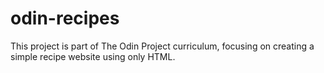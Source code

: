 # odin-recipes
This project is part of The Odin Project curriculum, focusing on creating a simple recipe website using only HTML.

